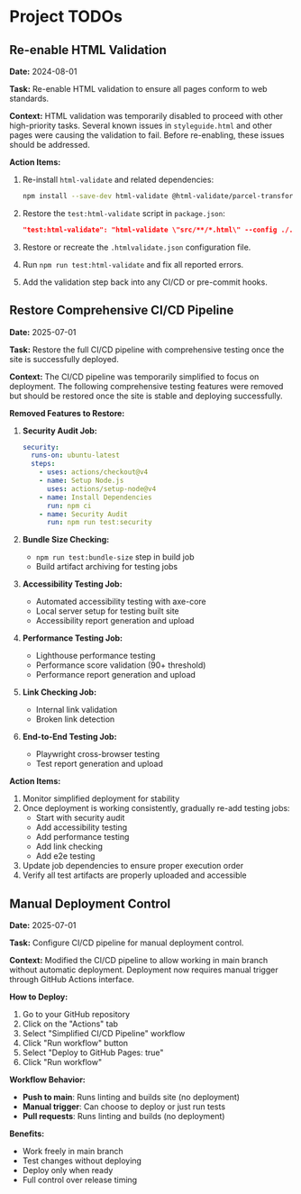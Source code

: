 # Project TODOs

## Re-enable HTML Validation

**Date:** 2024-08-01

**Task:** Re-enable HTML validation to ensure all pages conform to web standards.

**Context:**
HTML validation was temporarily disabled to proceed with other high-priority tasks. Several known issues in `styleguide.html` and other pages were causing the validation to fail. Before re-enabling, these issues should be addressed.

**Action Items:**

1. Re-install `html-validate` and related dependencies:

   ```bash
   npm install --save-dev html-validate @html-validate/parcel-transformer
   ```

2. Restore the `test:html-validate` script in `package.json`:

   ```json
   "test:html-validate": "html-validate \"src/**/*.html\" --config ./.htmlvalidate.json --ext .html",
   ```

3. Restore or recreate the `.htmlvalidate.json` configuration file.

4. Run `npm run test:html-validate` and fix all reported errors.

5. Add the validation step back into any CI/CD or pre-commit hooks.

## Restore Comprehensive CI/CD Pipeline

**Date:** 2025-07-01

**Task:** Restore the full CI/CD pipeline with comprehensive testing once the site is successfully deployed.

**Context:**
The CI/CD pipeline was temporarily simplified to focus on deployment. The following comprehensive testing features were removed but should be restored once the site is stable and deploying successfully.

**Removed Features to Restore:**

1. **Security Audit Job:**

   ```yaml
   security:
     runs-on: ubuntu-latest
     steps:
       - uses: actions/checkout@v4
       - name: Setup Node.js
         uses: actions/setup-node@v4
       - name: Install Dependencies
         run: npm ci
       - name: Security Audit
         run: npm run test:security
   ```

2. **Bundle Size Checking:**

   - `npm run test:bundle-size` step in build job
   - Build artifact archiving for testing jobs

3. **Accessibility Testing Job:**

   - Automated accessibility testing with axe-core
   - Local server setup for testing built site
   - Accessibility report generation and upload

4. **Performance Testing Job:**

   - Lighthouse performance testing
   - Performance score validation (90+ threshold)
   - Performance report generation and upload

5. **Link Checking Job:**

   - Internal link validation
   - Broken link detection

6. **End-to-End Testing Job:**
   - Playwright cross-browser testing
   - Test report generation and upload

**Action Items:**

1. Monitor simplified deployment for stability
2. Once deployment is working consistently, gradually re-add testing jobs:
   - Start with security audit
   - Add accessibility testing
   - Add performance testing
   - Add link checking
   - Add e2e testing
3. Update job dependencies to ensure proper execution order
4. Verify all test artifacts are properly uploaded and accessible

## Manual Deployment Control

**Date:** 2025-07-01

**Task:** Configure CI/CD pipeline for manual deployment control.

**Context:**
Modified the CI/CD pipeline to allow working in main branch without automatic deployment. Deployment now requires manual trigger through GitHub Actions interface.

**How to Deploy:**

1. Go to your GitHub repository
2. Click on the "Actions" tab
3. Select "Simplified CI/CD Pipeline" workflow
4. Click "Run workflow" button
5. Select "Deploy to GitHub Pages: true"
6. Click "Run workflow"

**Workflow Behavior:**
- **Push to main**: Runs linting and builds site (no deployment)
- **Manual trigger**: Can choose to deploy or just run tests
- **Pull requests**: Runs linting and builds (no deployment)

**Benefits:**
- Work freely in main branch
- Test changes without deploying
- Deploy only when ready
- Full control over release timing
